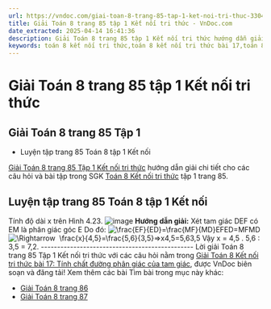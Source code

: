 ```yaml
---
url: https://vndoc.com/giai-toan-8-trang-85-tap-1-ket-noi-tri-thuc-330472
title: Giải Toán 8 trang 85 tập 1 Kết nối tri thức - VnDoc.com
date_extracted: 2025-04-14 16:41:36
description: Giải Toán 8 trang 85 tập 1 Kết nối tri thức hướng dẫn giải chi tiết các câu hỏi và bài tập trong SGK Toán 8 Kết nối tri thức tập 1.
keywords: toán 8 kết nối tri thức,toán 8 kết nối tri thức bài 17,toán 8 kết nối tri thức bài Tính chất đường phân giác của tam giác,toán lớp 8 kết nối tri thức,giải toán 8 kết nối tri thức,giải sgk toán 8 kết nối tri thức,sgk toán 8 kết nối tri thức,toán 8 bài 17,toán lớp 8 bài 17,toán 8 Tính chất đường phân giác của tam giác,toán 8 kntt,giải toán 8 kntt,giải toán 8 kntt bài 17,toán 8 trang 85,giải toán 8 trang 85,giải toán lớp 8 trang 85,toán lớp 8 trang 85,luyện tập sgk toán 8 tập 1
---
```


# Giải Toán 8 trang 85 tập 1 Kết nối tri thức
## **Giải Toán 8 trang 85 Tập 1**
  * Luyện tập trang 85 Toán 8 tập 1 Kết nối

[Giải Toán 8 trang 85 Tập 1 Kết nối tri thức](<https://vndoc.com/giai-toan-8-trang-85-tap-1-ket-noi-tri-thuc-330472>) hướng dẫn giải chi tiết cho các câu hỏi và bài tập trong SGK [Toán 8 Kết nối tri thức](<https://vndoc.com/toan-8-ket-noi-tri-thuc>) tập 1 trang 85.
## **Luyện tập trang 85 Toán 8 tập 1 Kết nối**
Tính độ dài x trên Hình 4.23.
![image](https://i.vdoc.vn/data/image/2024/10/26/Luyen-tap-trang-85-Toan-8-tap-1-Ket-noi.png)
**Hướng dẫn giải:**
Xét tam giác DEF có EM là phân giác góc E
Do đó: ![\\frac{EF}{ED}=\\frac{MF}{MD}](https://i.vdoc.vn/data/image/blank.png)EFED=MFMD![\\Rightarrow  \\frac{x}{4,5}=\\frac{5,6}{3,5}](https://i.vdoc.vn/data/image/blank.png)⇒x4,5=5,63,5
Vậy x = 4,5 . 5,6 : 3,5 = 7,2.
\-----------------------------------------------
Lời giải Toán 8 trang 85 Tập 1 Kết nối tri thức với các câu hỏi nằm trong [Giải Toán 8 Kết nối tri thức bài 17: Tính chất đường phân giác của ](<https://vndoc.com/toan-8-ket-noi-tri-thuc-bai-17-295221>)[tam giác](<https://vndoc.com/toan-8-ket-noi-tri-thuc-bai-17-295221>), được VnDoc biên soạn và đăng tải\!
Xem thêm các bài Tìm bài trong mục này khác:
  * [Giải Toán 8 trang 86 ](</giai-toan-8-trang-86-tap-1-ket-noi-tri-thuc-330474>)
  * [Giải Toán 8 trang 87](</giai-toan-8-trang-87-tap-1-ket-noi-tri-thuc-331233>)

